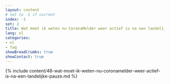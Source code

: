 ```yaml
---
layout: content
# set to -1 if current
index: -1
set: 2
title: Wat moet ik weten nu CoronaMelder weer actief is na een landelijke pauze?
lang: nl
categories:
- nl
- faq
showBreadCrumbs: true
showContact: true
---
```

{% include content/48-wat-moet-ik-weten-nu-coronamelder-weer-actief-is-na-een-landelijke-pauze.md %}
